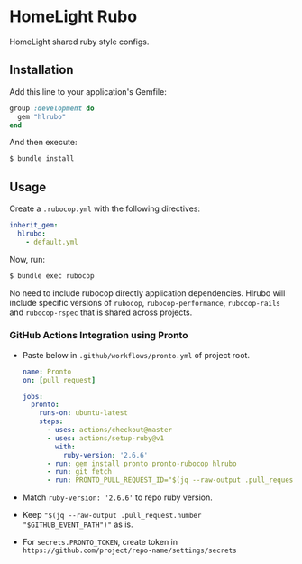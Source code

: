 # HomeLight Rubo

HomeLight shared ruby style configs.

## Installation

Add this line to your application's Gemfile:

```ruby
group :development do
  gem "hlrubo"
end
```

And then execute:

```bash
$ bundle install
```

## Usage

Create a `.rubocop.yml` with the following directives:

```yaml
inherit_gem:
  hlrubo:
    - default.yml
```

Now, run:

```bash
$ bundle exec rubocop
```

No need to include rubocop directly application dependencies. Hlrubo will include specific versions of `rubocop`, `rubocop-performance`, `rubocop-rails` and `rubocop-rspec` that is shared across projects.

### GitHub Actions Integration using Pronto
- Paste below in `.github/workflows/pronto.yml` of project root.

  ```yaml
  name: Pronto
  on: [pull_request]

  jobs:
    pronto:
      runs-on: ubuntu-latest
      steps:
        - uses: actions/checkout@master
        - uses: actions/setup-ruby@v1
          with:
            ruby-version: '2.6.6'
        - run: gem install pronto pronto-rubocop hlrubo
        - run: git fetch
        - run: PRONTO_PULL_REQUEST_ID="$(jq --raw-output .pull_request.number "$GITHUB_EVENT_PATH")" PRONTO_GITHUB_ACCESS_TOKEN="${{ secrets.PRONTO_TOKEN }}" pronto run -f github_status github_pr -c origin/master
  ```

- Match `ruby-version: '2.6.6'` to repo ruby version.
- Keep `"$(jq --raw-output .pull_request.number "$GITHUB_EVENT_PATH")"` as is.
- For `secrets.PRONTO_TOKEN`, create token in `https://github.com/project/repo-name/settings/secrets`
